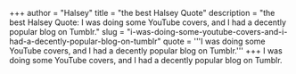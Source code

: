 +++
author = "Halsey"
title = "the best Halsey Quote"
description = "the best Halsey Quote: I was doing some YouTube covers, and I had a decently popular blog on Tumblr."
slug = "i-was-doing-some-youtube-covers-and-i-had-a-decently-popular-blog-on-tumblr"
quote = '''I was doing some YouTube covers, and I had a decently popular blog on Tumblr.'''
+++
I was doing some YouTube covers, and I had a decently popular blog on Tumblr.
